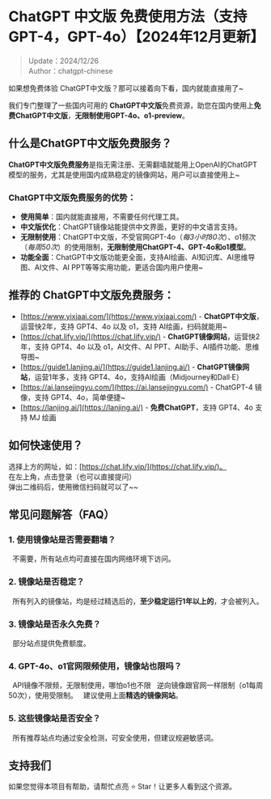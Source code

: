 # ChatGPT 中文版 免费使用方法（支持GPT-4，GPT-4o）【2024年12月更新】

> Update：2024/12/26 <br /> 
> Author：chatgpt-chinese  

如果想免费体验 ChatGPT中文版？那可以接着向下看，国内就能直接用了~

我们专门整理了一些国内可用的 **ChatGPT中文版**免费资源，助您在国内使用上**免费ChatGPT中文版**，**无限制使用GPT-4o、o1-preview**。

## 什么是ChatGPT中文版免费服务？

**ChatGPT中文版免费服务**是指无需注册、无需翻墙就能用上OpenAI的ChatGPT模型的服务，尤其是使用国内成熟稳定的镜像网站，用户可以直接使用上~

### ChatGPT中文版免费服务的优势：

- **使用简单**：国内就能直接用，不需要任何代理工具。
- **中文版优化**：ChatGPT镜像站能提供中文界面，更好的中文语言支持。
- **无限制使用**：ChatGPT中文版，不受官网GPT-4o（_每3小时80次_）、o1频次（_每周50次_）的使用限制，**无限制使用ChatGPT-4、GPT-4o和o1模型**。
- **功能全面**：ChatGPT中文版功能更全面，支持AI绘画、AI知识库、AI思维导图、AI文件、AI PPT等等实用功能，更适合国内用户使用~

## 推荐的 ChatGPT中文版免费服务：

- [https://www.yixiaai.com/](https://www.yixiaai.com/) - **ChatGPT中文版**，运营快2年，支持 GPT4、4o 以及 o1，支持 AI绘画，扫码就能用~
- [https://chat.lify.vip/](https://chat.lify.vip/) - **ChatGPT镜像网站**，运营快2年，支持 GPT4、4o 以及 o1，AI文件、AI PPT、AI助手、AI插件功能、思维导图~
- [https://guide1.lanjing.ai/](https://guide1.lanjing.ai/) - **ChatGPT镜像网站**，运营1年多，支持 GPT4、4o，支持AI绘画（Midjourney和Dall·E）
- [https://ai.lansejingyu.com/](https://ai.lansejingyu.com/) - ChatGPT-4 镜像，支持 GPT4、4o，简单便捷~
- [https://lanjing.ai/](https://lanjing.ai/) - **免费ChatGPT**，支持 GPT4、4o 支持 MJ 绘画

## 如何快速使用？
  选择上方的网址，如：[https://chat.lify.vip/](https://chat.lify.vip/)。 <br />
  在左上角，点击登录（也可以直接提问）<br />
  弹出二维码后，使用微信扫码就可以了~~

## 常见问题解答（FAQ）
### 1. 使用镜像站是否需要翻墙？
&nbsp;&nbsp;不需要，所有站点均可直接在国内网络环境下访问。
  
### 2. 镜像站是否稳定？
&nbsp;&nbsp;所有列入的镜像站，均是经过精选后的，**至少稳定运行1年以上的**，才会被列入。

### 3. 镜像站是否永久免费？
&nbsp;&nbsp;部分站点提供免费额度。

### 4. GPT-4o、o1官网限频使用，镜像站也限吗？
&nbsp;&nbsp;API镜像不限频，无限制使用，哪怕o1也不限
&nbsp;&nbsp;逆向镜像跟官网一样限制（o1每周50次），使用受限制。
&nbsp;&nbsp;建议使用上面**精选的镜像网站**。

### 5. 这些镜像站是否安全？
&nbsp;&nbsp;所有推荐站点均通过安全检测，可安全使用，但建议规避敏感词。

## 支持我们
如果您觉得本项目有帮助，请帮忙点亮 ⭐ Star！让更多人看到这个资源。
